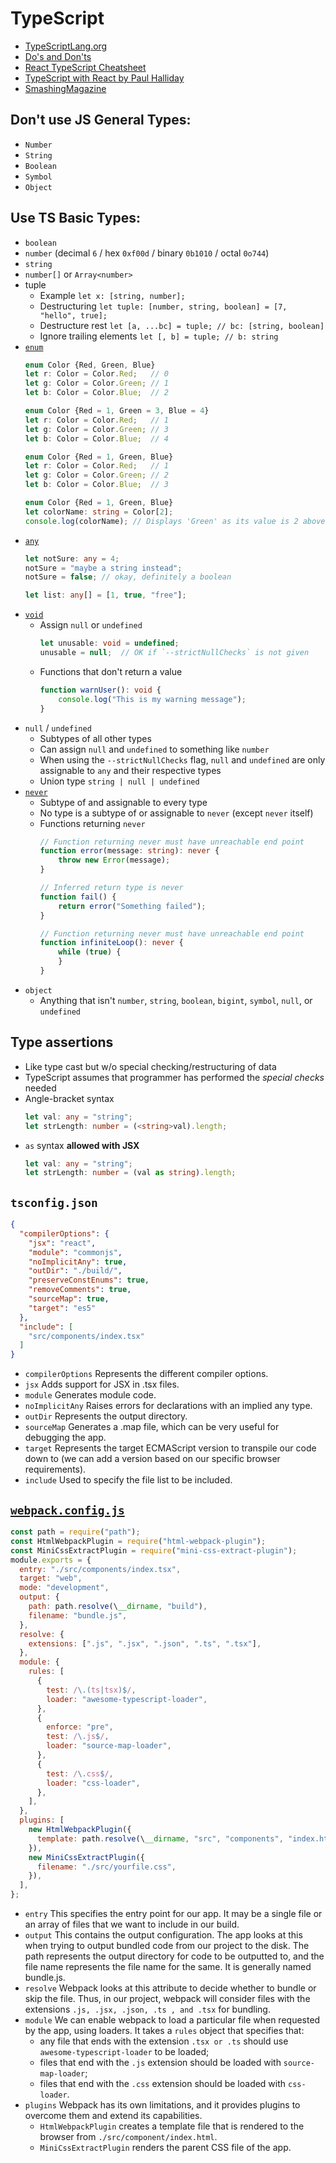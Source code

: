 # TypeScript

- [TypeScriptLang.org](https://www.typescriptlang.org/docs/home.html)
- [Do's and Don'ts](https://www.typescriptlang.org/docs/handbook/declaration-files/do-s-and-don-ts.html#general-types)
- [React TypeScript Cheatsheet](https://github.com/typescript-cheatsheets/react-typescript-cheatsheet)
- [TypeScript with React by Paul Halliday](https://alligator.io/react/typescript-with-react/)
- [SmashingMagazine](https://www.smashingmagazine.com/2020/05/typescript-modern-react-projects-webpack-babel/)

## Don't use JS General Types:

- `Number`
- `String`
- `Boolean`
- `Symbol`
- `Object`

## Use TS Basic Types:

- `boolean`
- `number` (decimal `6` / hex `0xf00d` / binary `0b1010` / octal `0o744`)
- `string`
- `number[]` or `Array<number>`
-  tuple
    - Example `let x: [string, number];`
    - Destructuring `let tuple: [number, string, boolean] = [7, "hello", true];`
    - Destructure rest `let [a, ...bc] = tuple; // bc: [string, boolean]`
    - Ignore trailing elements `let [, b] = tuple; // b: string`
- [`enum`]
    ```ts
    enum Color {Red, Green, Blue}
    let r: Color = Color.Red;   // 0
    let g: Color = Color.Green; // 1
    let b: Color = Color.Blue;  // 2
    ```
    ```ts
    enum Color {Red = 1, Green = 3, Blue = 4}
    let r: Color = Color.Red;   // 1
    let g: Color = Color.Green; // 3
    let b: Color = Color.Blue;  // 4
    ```
    ```ts
    enum Color {Red = 1, Green, Blue}
    let r: Color = Color.Red;   // 1
    let g: Color = Color.Green; // 2
    let b: Color = Color.Blue;  // 3
    ```
    ```ts
    enum Color {Red = 1, Green, Blue}
    let colorName: string = Color[2];
    console.log(colorName); // Displays 'Green' as its value is 2 above
    ```
- [`any`]
    ```ts
    let notSure: any = 4;
    notSure = "maybe a string instead";
    notSure = false; // okay, definitely a boolean
    ```
    ```ts
    let list: any[] = [1, true, "free"];
    ```
- [`void`]
    - Assign `null` or `undefined`
        ```ts
        let unusable: void = undefined;
        unusable = null;  // OK if `--strictNullChecks` is not given
        ```
    - Functions that don't return a value
        ```ts
        function warnUser(): void {
            console.log("This is my warning message");
        }
        ```
- `null` / `undefined`
    - Subtypes of all other types
    - Can assign `null` and `undefined` to something like `number`
    - When using the `--strictNullChecks` flag, `null` and `undefined` are only
      assignable to `any` and their respective types
    - Union type `string | null | undefined`
- [`never`]
    - Subtype of and assignable to every type
    - No type is a subtype of or assignable to `never` (except `never` itself)
    - Functions returning `never`
        ```ts
        // Function returning never must have unreachable end point
        function error(message: string): never {
            throw new Error(message);
        }

        // Inferred return type is never
        function fail() {
            return error("Something failed");
        }

        // Function returning never must have unreachable end point
        function infiniteLoop(): never {
            while (true) {
            }
        }
        ```
- `object`
    - Anything that isn't `number`, `string`, `boolean`, `bigint`, `symbol`,
      `null`, or `undefined`

## Type assertions

- Like type cast but w/o special checking/restructuring of data
- TypeScript assumes that programmer has performed the _special checks_ needed
- Angle-bracket syntax
    ```ts
    let val: any = "string";
    let strLength: number = (<string>val).length;
    ```
- `as` syntax **allowed with JSX**
    ```ts
    let val: any = "string";
    let strLength: number = (val as string).length;
    ```

## `tsconfig.json`

```json
{
  "compilerOptions": {
    "jsx": "react",
    "module": "commonjs",
    "noImplicitAny": true,
    "outDir": "./build/",
    "preserveConstEnums": true,
    "removeComments": true,
    "sourceMap": true,
    "target": "es5"
  },
  "include": [
    "src/components/index.tsx"
  ]
}
```

- `compilerOptions` Represents the different compiler options.
- `jsx` Adds support for JSX in .tsx files.
- `module` Generates module code.
- `noImplicitAny` Raises errors for declarations with an implied any type.
- `outDir` Represents the output directory.
- `sourceMap` Generates a .map file, which can be very useful for debugging the
  app.
- `target` Represents the target ECMAScript version to transpile our code down
  to (we can add a version based on our specific browser requirements).
- `include` Used to specify the file list to be included.

## [`webpack.config.js`]

```js
const path = require("path");
const HtmlWebpackPlugin = require("html-webpack-plugin");
const MiniCssExtractPlugin = require("mini-css-extract-plugin");
module.exports = {
  entry: "./src/components/index.tsx",
  target: "web",
  mode: "development",
  output: {
    path: path.resolve(\__dirname, "build"),
    filename: "bundle.js",
  },
  resolve: {
    extensions: [".js", ".jsx", ".json", ".ts", ".tsx"],
  },
  module: {
    rules: [
      {
        test: /\.(ts|tsx)$/,
        loader: "awesome-typescript-loader",
      },
      {
        enforce: "pre",
        test: /\.js$/,
        loader: "source-map-loader",
      },
      {
        test: /\.css$/,
        loader: "css-loader",
      },
    ],
  },
  plugins: [
    new HtmlWebpackPlugin({
      template: path.resolve(\__dirname, "src", "components", "index.html"),
    }),
    new MiniCssExtractPlugin({
      filename: "./src/yourfile.css",
    }),
  ],
};
```

- `entry` This specifies the entry point for our app. It may be a single file or
  an array of files that we want to include in our build.
- `output` This contains the output configuration. The app looks at this when
  trying to output bundled code from our project to the disk. The path
  represents the output directory for code to be outputted to, and the file name
  represents the file name for the same. It is generally named bundle.js.
- `resolve` Webpack looks at this attribute to decide whether to bundle or skip
  the file. Thus, in our project, webpack will consider files with the
  extensions `.js, .jsx, .json, .ts , and .tsx` for bundling.
- `module` We can enable webpack to load a particular file when requested by the
  app, using loaders. It takes a `rules` object that specifies that:
    - any file that ends with the extension `.tsx or .ts` should use
      `awesome-typescript-loader` to be loaded;
    - files that end with the `.js` extension should be loaded with
      `source-map-loader`;
    - files that end with the `.css` extension should be loaded with
      `css-loader`.
- `plugins` Webpack has its own limitations, and it provides plugins to overcome
  them and extend its capabilities.
    - `HtmlWebpackPlugin` creates a template file that is rendered to the
      browser from `./src/component/index.html`.
    - `MiniCssExtractPlugin` renders the parent CSS file of the app.

[`enum`]:
    https://www.typescriptlang.org/docs/handbook/basic-types.html#enum
[`any`]:
    https://www.typescriptlang.org/docs/handbook/basic-types.html#any
[`void`]:
    https://www.typescriptlang.org/docs/handbook/basic-types.html#void
[`never`]:
    https://www.typescriptlang.org/docs/handbook/basic-types.html#never
[`tsconfig.json`]:
    https://www.smashingmagazine.com/2020/05/typescript-modern-react-projects-webpack-babel/#typescript-configuration
[`webpack.config.js`]:
    https://www.smashingmagazine.com/2020/05/typescript-modern-react-projects-webpack-babel/#webpack-configuration
